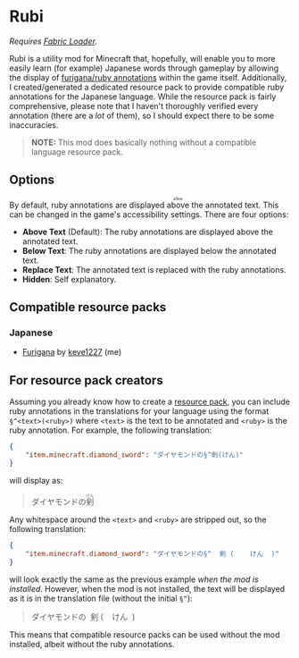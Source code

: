 # Rubi

_Requires [Fabric Loader](https://fabricmc.net/)._

Rubi is a utility mod for Minecraft that, hopefully, will enable you to more easily learn (for example) Japanese words
through gameplay by allowing the display of [furigana/ruby annotations](https://en.wikipedia.org/wiki/Ruby_character)
within the game itself. Additionally, I created/generated a dedicated resource pack to provide compatible ruby
annotations for the Japanese language. While the resource pack is fairly comprehensive, please note that I haven't
thoroughly verified every annotation (there are a _lot_ of them), so I should expect there to be some inaccuracies.

> **NOTE:** This mod does basically nothing without a compatible language resource pack.

## Options

By default, ruby annotations are displayed <ruby>above<rt>əˈbʌv</rt></ruby> the annotated text. This can be changed in
the game's accessibility settings. There are four options:

- **Above Text** (Default): The ruby annotations are displayed above the annotated text.
- **Below Text**: The ruby annotations are displayed below the annotated text.
- **Replace Text**: The annotated text is replaced with the ruby annotations.
- **Hidden**: Self explanatory.

## Compatible resource packs

### Japanese

- [Furigana](https://github.com/keve1227/furigana) by [keve1227](https://github.com/keve1227) (me)

## For resource pack creators

Assuming you already know how to create a [resource pack](https://minecraft.fandom.com/wiki/Resource_pack), you can
include ruby annotations in the translations for your language using the format `§^<text>(<ruby>)` where `<text>` is the
text to be annotated and `<ruby>` is the ruby annotation. For example, the following translation:

```json
{
    "item.minecraft.diamond_sword": "ダイヤモンドの§^剣(けん)"
}
```

will display as:

> ダイヤモンドの<ruby>剣<rt>けん</rt></ruby>

Any whitespace around the `<text>` and `<ruby>` are stripped out, so the following translation:

```json
{
    "item.minecraft.diamond_sword": "ダイヤモンドの§^  剣 (    けん  )"
}
```

will look exactly the same as the previous example _when the mod is installed_. However, when the mod is not installed,
the text will be displayed as it is in the translation file (without the initial `§^`):

> ダイヤモンドの&nbsp;&nbsp;剣&nbsp;(&nbsp;&nbsp;&nbsp;&nbsp;けん&nbsp;&nbsp;)

This means that compatible resource packs can be used without the mod installed, albeit without the ruby annotations.
